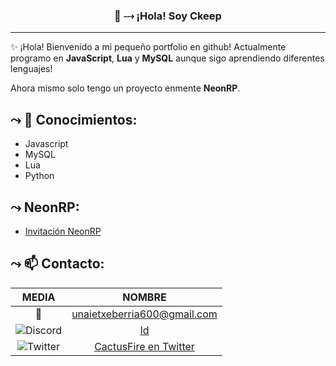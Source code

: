 
<h3 align="center">👋 ⤏ ¡Hola! Soy Ckeep</h3>
<p align="center">
</p>

---
✨ ¡Hola! Bienvenido a mi pequeño portfolio en github!
Actualmente programo en **JavaScript**, **Lua** y **MySQL** aunque sigo aprendiendo diferentes lenguajes!

Ahora mismo solo tengo un proyecto enmente **NeonRP**.


## ⤳ 📝  Conocimientos:
* Javascript
* MySQL
* Lua
* Python

## ⤳ NeonRP: 
* [Invitación NeonRP](https://discord.gg/aaUk2ZFRwN)


## ⤳ 📫  Contacto: 

|              MEDIA             	|       NOMBRE       	|
|:----------------------------:	|:-------------------:	|
| 📧  	| unaietxeberria600@gmail.com	|
| ![Discord](https://media.discordapp.net/attachments/763587528083112016/789207824521625680/1200px-Font_Awesome_5_brands_discord_color.svg.png?width=25&height=25) 	| [Id](_ckeep_#8441)	|
| ![Twitter](https://i.imgur.com/HeZ0zJn.png) 	| [CactusFire en Twitter](https://twitter.com/NeonRP3)	|

